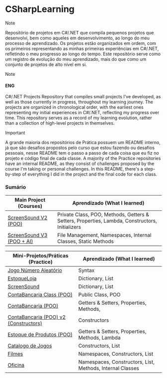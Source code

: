 # CSharpLearning
> [!NOTE]
> Repositório de projetos em C#/.NET que compila pequenos projetos que desenvolvi, bem como aqueles em desenvolvimento, ao longo do meu processo de aprendizado. Os projetos estão organizados em ordem, com os primeiros representando as minhas primeiras experiências em C#/.NET, refletindo o meu progresso ao longo do tempo. Este repositório serve como um registro de evolução do meu aprendizado, mais do que como um conjunto de projetos de alto nível em si.

> [!NOTE]
> #### ENG
> C#/.NET Projects Repository that compiles small projects I've developed, as well as those currently in progress, throughout my learning journey. The projects are organized in chronological order, with the earliest ones representing my initial experiences in C#/.NET, reflecting my progress over time. This repository serves as a record of my learning evolution, rather than a collection of high-level projects in themselves.

> [!IMPORTANT]
> A grande maioria dos repositórios de Prática possuem um README interno, já que são desafios propostos pelo curso que estou fazendo ou desafios pessoais, nesse README tem o passo a passo de cada coisa que eu fiz no projeto e código final de cada classe. A majority of the Practice repositories have an internal README, as they consist of challenges proposed by the course I'm taking or personal challenges. In this README, there's a step-by-step of everything I did in the project and the final code for each class.

### Sumário

| Main Project (Courses)                                  | Aprendizado (What I learned)                                           |
|--------------------------------------------|-------------------------------------------------------|
| [ScreenSound V2 (POO)](ScreenSound%20V2%20(Orientado%20a%20Objetos)) |     Private Class, POO, Methods, Getters & Setters, Properties, Lambda, Constructors, Initializers       |
| [ScreenSound V3 (POO + AI)](ScreenSound03) |       File Management, Namespaces, Internal Classes, Static Methods   |

| Mini-Projetos/Práticas    (Practice)                               | Aprendizado (What I learned)                                           |
|--------------------------------------------|-------------------------------------------------------|
| [Jogo Número Aleatório](JogoNumeroAleatorio) |       Syntax                                                |
| [EstoqueLoja](EstoqueLoja)                   | Dictionary, List |
| [ScreenSound](ScreenSound)                   |    Dictionary, List                                                   |
| [ContaBancaria Class (POO)](ContaBancariaClass) |   Public Class, POO                                                 |
| [ContaBancaria (POO)](Conta%20Bancária%20POO) |   Getters & Setters, Properties, Methods,                                         |
| [ContaBancaria (POO) v2 (Constructors)](ContaBancaria%20Constructor/Conta%20Bancária%20POO) |   Constructors                                       |
| [Estoque de Produtos (POO)](EstoqueDeProdutos) |   Getters & Setters, Properties, Methods, Lambda                                        |
| [Catalogo de Jogos](CatalogoJogos) |   Constructors, List                                    |
| [Filmes](Filmes) |           Namespaces, Constructors, List                          |
| [Oficina](Oficina) |           Namespaces, Constructors, List, Methods, Internal Classes                        |
